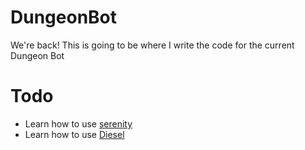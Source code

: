 # DungeonBot

We're back! This is going to be where I write the code for the current Dungeon Bot

# Todo

- Learn how to use [serenity](https://github.com/serenity-rs/serenity)
- Learn how to use [Diesel](https://diesel.rs/)
